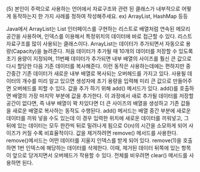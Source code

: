 (5) 본인이 주력으로 사용하는 언어에서 자료구조와 관련 된 클래스가 내부적으로 어떻게 동작하는지 한 가지 사례를 정하여 작성해주세요. ex) ArrayList, HashMap 등등

 Java에서 ArrayList는 List 인터페이스를 구현하는 리스트로 배열처럼 연속된 메모리 공간을 사용하며, 인덱스를 이용해서 특정위치의 데이터에 바로 접근할 수 있다. 리스트 자료구조를 많이 사용되는 클래스이다.
 ArrayList는 데이터가 추가되면서 자동으로 용량(Capacity)을 늘려준다. 처음 데이터가 추가될 때 10개의 데이터를 저장할 수 있도록 초기 용량이 지정되며, 11번째 데이터가 추가되면 내부 배열의 사이즈를 훨신 큰 값으로 다시 할당한 다음 기존 데이터를 복사해준다. 이런 동작은 사용하는데에는 편하지만 중간중간 기존 데이터가 새로운 내부 배열로 복사되는 오버헤드를 가지고 있다. 사용될 데이터의 개수를 미리 알고 있으면 생성자에 초기 용량을 입력해 미리 큰 값으로 만들어주면 오버헤드를 피할 수 있다.
 값을 추가 하기 위해 add() 메서드가 있다. add()를 호출하면 배열의 가장 마지막 부분에 값을 추가한다. 이 과정에서 새로 추가될 데이터를 저장할 공간이 없다면, 즉 내부 배열이 꽉 차있다면 더 큰 사이즈의 배열을 생성하고 기존 값들을 새로운 배열로 복사하는 동작도 수행된다. add() 메서드는 배열 중간 부분에 새로운 데이터를 끼워 넣을 수도 있는데 이 경우 입력한 위치에 새로운 데이터를 끼워넣고, 그 뒤에 있는 데이터는 모두 한칸씩 뒤로 밀려나게 됨으로 O(n)의 시간을 소모하게 되어 사이즈가 커질 수록 비효율적이다.
 값을 제거하려면 remove() 메서드를 사용한다. remove()메서드는 어떤 데이터를 지울지 인덱스를 받게 되어 있다. remove(1)을 호출하면 1번 인덱스에 해당하는 데이터를 삭제한다. 이때, 제거된 데이터 뒤쪽에 있는 항목이 앞으로 당겨지면서 오버헤드가 작용할 수 있다. 전체를 비우려면 clear() 메서드를 사용하면 된다.
